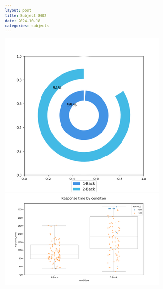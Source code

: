 ```yaml
---
layout: post
title: Subject 8002
date: 2024-10-18
categories: subjects
---
```


![](data/8002/run-17/8002_accuracy_by_condition.png)
![](data/8002/run-17/8002_response_time_by_condition.png)
